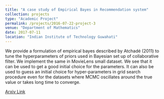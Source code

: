 ```yaml
---
title: "A case study of Empirical Bayes in Recommendation system"
collection: projects
type: "Academic Project"
permalink: /projects/2016-07-22-project-3
venue: "Department of Mathematics"
date: 2017-07-11
location: "Indian Institute of Technology Guwahati"
---
```


We provide a formulation of empirical bayes described by Atchadé (2011) to tune the hyperparameters of priors used in Bayesian set up of collaborative filter. We implement the same in MovieLens small dataset. We see that it can be used to get a good initial choice for the parameters. It can also be used to guess an initial choice for hyper-parameters in grid search procedure even for the datasets where MCMC oscillates around the true value or takes long time to converge.

[Arxiv Link](https://arxiv.org/pdf/1707.02294.pdf)